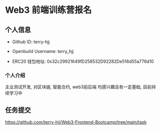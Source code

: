 # Web3 前端训练营报名

## 个人信息

* Github ID: terry-hjj



* Openbuild Username: terry_hjj



* ERC20 钱包地址: 0x32c29921649fD258532D92282De516d55a776d10

### 个人介绍
主业测试开发, 对区块链, 智能合约, web3前后端 均感兴趣且有一定基础, 目前持续学习中

## 任务提交
https://github.com/terry-hjj/Web3-Frontend-Bootcamp/tree/main/task